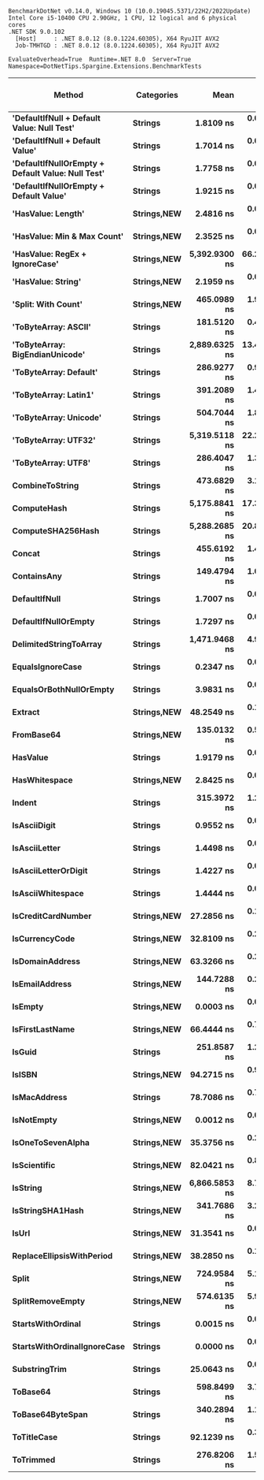 ```

BenchmarkDotNet v0.14.0, Windows 10 (10.0.19045.5371/22H2/2022Update)
Intel Core i5-10400 CPU 2.90GHz, 1 CPU, 12 logical and 6 physical cores
.NET SDK 9.0.102
  [Host]     : .NET 8.0.12 (8.0.1224.60305), X64 RyuJIT AVX2
  Job-TMHTGD : .NET 8.0.12 (8.0.1224.60305), X64 RyuJIT AVX2

EvaluateOverhead=True  Runtime=.NET 8.0  Server=True  
Namespace=DotNetTips.Spargine.Extensions.BenchmarkTests  

```
| Method                                            | Categories      | Mean          | Error      | StdDev     | StdErr     | Median        | Min           | Q1            | Q3            | Max           | Op/s                 | CI99.9% Margin | Iterations | Kurtosis | MValue | Skewness | Rank | LogicalGroup | Baseline | Exceptions | Code Size | Gen0   | Completed Work Items | Lock Contentions | Allocated |
|-------------------------------------------------- |---------------- |--------------:|-----------:|-----------:|-----------:|--------------:|--------------:|--------------:|--------------:|--------------:|---------------------:|---------------:|-----------:|---------:|-------:|---------:|-----:|------------- |--------- |-----------:|----------:|-------:|---------------------:|-----------------:|----------:|
| **&#39;DefaultIfNull + Default Value: Null Test&#39;**        | **Strings**         |     **1.8109 ns** |  **0.0178 ns** |  **0.0166 ns** |  **0.0043 ns** |     **1.8137 ns** |     **1.7546 ns** |     **1.8108 ns** |     **1.8179 ns** |     **1.8285 ns** |        **552,213,410.6** |      **7.4979 ns** |      **15.00** |    **8.823** |  **2.000** |  **-2.4697** |    **5** | *****            | **No**       |          **-** |      **79 B** |      **-** |                    **-** |                **-** |         **-** |
| **&#39;DefaultIfNull + Default Value&#39;**                   | **Strings**         |     **1.7014 ns** |  **0.0304 ns** |  **0.0284 ns** |  **0.0073 ns** |     **1.7217 ns** |     **1.6592 ns** |     **1.6755 ns** |     **1.7254 ns** |     **1.7323 ns** |        **587,760,046.7** |      **7.4963 ns** |      **15.00** |    **1.142** |  **2.000** |  **-0.2639** |    **5** | *****            | **No**       |          **-** |      **50 B** |      **-** |                    **-** |                **-** |         **-** |
| **&#39;DefaultIfNullOrEmpty + Default Value: Null Test&#39;** | **Strings**         |     **1.7758 ns** |  **0.0306 ns** |  **0.0271 ns** |  **0.0072 ns** |     **1.7853 ns** |     **1.7089 ns** |     **1.7758 ns** |     **1.7908 ns** |     **1.7955 ns** |        **563,115,260.7** |      **6.9964 ns** |      **14.00** |    **4.076** |  **2.000** |  **-1.6138** |    **5** | *****            | **No**       |          **-** |      **83 B** |      **-** |                    **-** |                **-** |         **-** |
| **&#39;DefaultIfNullOrEmpty + Default Value&#39;**            | **Strings**         |     **1.9215 ns** |  **0.0369 ns** |  **0.0345 ns** |  **0.0089 ns** |     **1.9419 ns** |     **1.8694 ns** |     **1.8812 ns** |     **1.9465 ns** |     **1.9503 ns** |        **520,431,205.0** |      **7.4955 ns** |      **15.00** |    **1.407** |  **2.000** |  **-0.6557** |    **6** | *****            | **No**       |          **-** |      **50 B** |      **-** |                    **-** |                **-** |         **-** |
| **&#39;HasValue: Length&#39;**                                | **Strings,**NEW**** |     **2.4816 ns** |  **0.0112 ns** |  **0.0105 ns** |  **0.0027 ns** |     **2.4824 ns** |     **2.4534 ns** |     **2.4778 ns** |     **2.4883 ns** |     **2.4948 ns** |        **402,965,466.1** |      **7.4986 ns** |      **15.00** |    **4.033** |  **2.000** |  **-1.0668** |    **9** | *****            | **No**       |          **-** |     **347 B** |      **-** |                    **-** |                **-** |         **-** |
| **&#39;HasValue: Min &amp; Max Count&#39;**                       | **Strings,**NEW**** |     **2.3525 ns** |  **0.0085 ns** |  **0.0079 ns** |  **0.0020 ns** |     **2.3510 ns** |     **2.3417 ns** |     **2.3457 ns** |     **2.3566 ns** |     **2.3675 ns** |        **425,073,193.5** |      **7.4990 ns** |      **15.00** |    **1.840** |  **2.000** |   **0.3774** |    **8** | *****            | **No**       |          **-** |     **375 B** |      **-** |                    **-** |                **-** |         **-** |
| **&#39;HasValue: RegEx + IgnoreCase&#39;**                    | **Strings,**NEW**** | **5,392.9300 ns** | **66.2028 ns** | **61.9262 ns** | **15.9893 ns** | **5,422.3480 ns** | **5,278.7201 ns** | **5,341.8434 ns** | **5,436.2495 ns** | **5,469.0018 ns** |            **185,428.0** |     **-0.4946 ns** |      **15.00** |    **1.701** |  **2.000** |  **-0.4815** |   **41** | *****            | **No**       |          **-** |   **1,119 B** | **0.0610** |                    **-** |                **-** |    **6608 B** |
| **&#39;HasValue: String&#39;**                                | **Strings,**NEW**** |     **2.1959 ns** |  **0.0191 ns** |  **0.0179 ns** |  **0.0046 ns** |     **2.2020 ns** |     **2.1415 ns** |     **2.1915 ns** |     **2.2054 ns** |     **2.2148 ns** |        **455,404,118.6** |      **7.4977 ns** |      **15.00** |    **5.880** |  **2.000** |  **-1.8035** |    **7** | *****            | **No**       |          **-** |     **204 B** |      **-** |                    **-** |                **-** |         **-** |
| **&#39;Split: With Count&#39;**                               | **Strings,**NEW**** |   **465.0989 ns** |  **1.9962 ns** |  **1.8673 ns** |  **0.4821 ns** |   **464.6770 ns** |   **461.1181 ns** |   **464.2891 ns** |   **466.2915 ns** |   **468.2173 ns** |          **2,150,080.2** |      **7.2589 ns** |      **15.00** |    **2.334** |  **2.000** |  **-0.3587** |   **34** | *****            | **No**       |          **-** |     **713 B** | **0.0229** |                    **-** |                **-** |    **2104 B** |
| **&#39;ToByteArray: ASCII&#39;**                              | **Strings**         |   **181.5120 ns** |  **0.4321 ns** |  **0.3608 ns** |  **0.1001 ns** |   **181.5269 ns** |   **180.8953 ns** |   **181.3474 ns** |   **181.7310 ns** |   **182.1098 ns** |          **5,509,278.8** |      **6.4500 ns** |      **13.00** |    **2.001** |  **2.000** |  **-0.2268** |   **27** | *****            | **No**       |          **-** |     **407 B** | **0.0107** |                    **-** |                **-** |    **1000 B** |
| **&#39;ToByteArray: BigEndianUnicode&#39;**                   | **Strings**         | **2,889.6325 ns** | **13.4961 ns** | **12.6243 ns** |  **3.2596 ns** | **2,891.3536 ns** | **2,867.0444 ns** | **2,879.3089 ns** | **2,899.4053 ns** | **2,912.4878 ns** |            **346,064.8** |      **5.8702 ns** |      **15.00** |    **1.865** |  **2.000** |  **-0.0954** |   **40** | *****            | **No**       |          **-** |     **407 B** | **0.0191** |                    **-** |                **-** |    **1968 B** |
| **&#39;ToByteArray: Default&#39;**                            | **Strings**         |   **286.9277 ns** |  **0.9170 ns** |  **0.8129 ns** |  **0.2173 ns** |   **286.8525 ns** |   **285.5111 ns** |   **286.5436 ns** |   **287.3318 ns** |   **288.5672 ns** |          **3,485,199.0** |      **6.8914 ns** |      **14.00** |    **2.490** |  **2.000** |   **0.0465** |   **30** | *****            | **No**       |          **-** |     **438 B** | **0.0105** |                    **-** |                **-** |    **1000 B** |
| **&#39;ToByteArray: Latin1&#39;**                             | **Strings**         |   **391.2089 ns** |  **1.4836 ns** |  **1.3877 ns** |  **0.3583 ns** |   **391.4106 ns** |   **388.1328 ns** |   **390.7361 ns** |   **391.9674 ns** |   **393.4486 ns** |          **2,556,179.3** |      **7.3208 ns** |      **15.00** |    **2.812** |  **2.000** |  **-0.5849** |   **33** | *****            | **No**       |          **-** |     **407 B** | **0.0124** |                    **-** |                **-** |    **1144 B** |
| **&#39;ToByteArray: Unicode&#39;**                            | **Strings**         |   **504.7044 ns** |  **1.8648 ns** |  **1.7443 ns** |  **0.4504 ns** |   **504.4769 ns** |   **500.9489 ns** |   **503.9232 ns** |   **505.8379 ns** |   **508.1663 ns** |          **1,981,357.9** |      **7.2748 ns** |      **15.00** |    **2.796** |  **2.000** |  **-0.0204** |   **35** | *****            | **No**       |          **-** |     **407 B** | **0.0210** |                    **-** |                **-** |    **1968 B** |
| **&#39;ToByteArray: UTF32&#39;**                              | **Strings**         | **5,319.5118 ns** | **22.2694 ns** | **20.8308 ns** |  **5.3785 ns** | **5,319.3604 ns** | **5,292.2897 ns** | **5,301.3268 ns** | **5,331.1333 ns** | **5,359.7534 ns** |            **187,987.2** |      **4.8108 ns** |      **15.00** |    **1.784** |  **2.000** |   **0.4525** |   **41** | *****            | **No**       |          **-** |     **407 B** | **0.0381** |                    **-** |                **-** |    **4128 B** |
| **&#39;ToByteArray: UTF8&#39;**                               | **Strings**         |   **286.4047 ns** |  **1.3868 ns** |  **1.2972 ns** |  **0.3349 ns** |   **286.0279 ns** |   **284.5945 ns** |   **285.5957 ns** |   **287.3026 ns** |   **289.0025 ns** |          **3,491,562.3** |      **7.3325 ns** |      **15.00** |    **2.019** |  **2.000** |   **0.4230** |   **30** | *****            | **No**       |          **-** |     **469 B** | **0.0105** |                    **-** |                **-** |    **1000 B** |
| **CombineToString**                                   | **Strings**         |   **473.6829 ns** |  **3.1647 ns** |  **2.8054 ns** |  **0.7498 ns** |   **473.0155 ns** |   **469.5507 ns** |   **471.5145 ns** |   **475.6122 ns** |   **478.4710 ns** |          **2,111,116.9** |      **6.6251 ns** |      **14.00** |    **1.742** |  **2.000** |   **0.3449** |   **34** | *****            | **No**       |          **-** |   **4,926 B** | **0.0257** |                    **-** |                **-** |    **2416 B** |
| **ComputeHash**                                       | **Strings**         | **5,175.8841 ns** | **17.3388 ns** | **16.2187 ns** |  **4.1877 ns** | **5,176.0178 ns** | **5,149.5903 ns** | **5,163.8363 ns** | **5,187.7556 ns** | **5,204.7272 ns** |            **193,203.7** |      **5.4062 ns** |      **15.00** |    **1.786** |  **2.000** |  **-0.0450** |   **41** | *****            | **No**       |          **-** |   **1,312 B** | **0.0229** |                    **-** |                **-** |    **2296 B** |
| **ComputeSHA256Hash**                                 | **Strings**         | **5,288.2685 ns** | **20.8377 ns** | **18.4721 ns** |  **4.9369 ns** | **5,290.5052 ns** | **5,252.4933 ns** | **5,281.6202 ns** | **5,302.6196 ns** | **5,310.7117 ns** |            **189,097.8** |      **4.5316 ns** |      **14.00** |    **1.994** |  **2.000** |  **-0.5529** |   **41** | *****            | **No**       |          **-** |     **718 B** | **0.0229** |                    **-** |                **-** |    **2264 B** |
| **Concat**                                            | **Strings**         |   **455.6192 ns** |  **1.4986 ns** |  **1.3285 ns** |  **0.3551 ns** |   **455.2540 ns** |   **454.1396 ns** |   **454.7870 ns** |   **456.3096 ns** |   **458.6300 ns** |          **2,194,815.3** |      **6.8225 ns** |      **14.00** |    **2.604** |  **2.000** |   **0.8865** |   **34** | *****            | **No**       |          **-** |   **5,614 B** | **0.0262** |                    **-** |                **-** |    **2408 B** |
| **ContainsAny**                                       | **Strings**         |   **149.4794 ns** |  **1.0788 ns** |  **0.9564 ns** |  **0.2556 ns** |   **149.4982 ns** |   **147.5735 ns** |   **148.9375 ns** |   **149.9025 ns** |   **151.3875 ns** |          **6,689,887.3** |      **6.8722 ns** |      **14.00** |    **2.626** |  **2.000** |  **-0.0328** |   **26** | *****            | **No**       |          **-** |     **431 B** | **0.0019** |                    **-** |                **-** |     **192 B** |
| **DefaultIfNull**                                     | **Strings**         |     **1.7007 ns** |  **0.0238 ns** |  **0.0223 ns** |  **0.0058 ns** |     **1.7058 ns** |     **1.6456 ns** |     **1.7040 ns** |     **1.7129 ns** |     **1.7159 ns** |        **587,999,825.3** |      **7.4971 ns** |      **15.00** |    **4.613** |  **2.000** |  **-1.8014** |    **5** | *****            | **No**       |          **-** |      **50 B** |      **-** |                    **-** |                **-** |         **-** |
| **DefaultIfNullOrEmpty**                              | **Strings**         |     **1.7297 ns** |  **0.0041 ns** |  **0.0039 ns** |  **0.0010 ns** |     **1.7300 ns** |     **1.7224 ns** |     **1.7279 ns** |     **1.7330 ns** |     **1.7343 ns** |        **578,144,302.3** |      **7.4995 ns** |      **15.00** |    **2.065** |  **2.000** |  **-0.6106** |    **5** | *****            | **No**       |          **-** |      **50 B** |      **-** |                    **-** |                **-** |         **-** |
| **DelimitedStringToArray**                            | **Strings**         | **1,471.9468 ns** |  **4.9418 ns** |  **4.6226 ns** |  **1.1935 ns** | **1,472.1922 ns** | **1,462.1859 ns** | **1,468.1623 ns** | **1,475.2521 ns** | **1,478.4731 ns** |            **679,372.4** |      **6.9032 ns** |      **15.00** |    **2.116** |  **2.000** |  **-0.3325** |   **39** | *****            | **No**       |          **-** |     **191 B** | **0.0343** |                    **-** |                **-** |    **3224 B** |
| **EqualsIgnoreCase**                                  | **Strings**         |     **0.2347 ns** |  **0.0174 ns** |  **0.0163 ns** |  **0.0042 ns** |     **0.2439 ns** |     **0.2062 ns** |     **0.2212 ns** |     **0.2456 ns** |     **0.2487 ns** |      **4,260,800,899.4** |      **7.4979 ns** |      **15.00** |    **1.753** |  **2.600** |  **-0.8054** |    **2** | *****            | **No**       |          **-** |      **39 B** |      **-** |                    **-** |                **-** |         **-** |
| **EqualsOrBothNullOrEmpty**                           | **Strings**         |     **3.9831 ns** |  **0.0342 ns** |  **0.0320 ns** |  **0.0083 ns** |     **3.9931 ns** |     **3.9033 ns** |     **3.9834 ns** |     **4.0031 ns** |     **4.0090 ns** |        **251,059,200.2** |      **7.4959 ns** |      **15.00** |    **4.235** |  **2.000** |  **-1.6282** |   **11** | *****            | **No**       |          **-** |     **444 B** |      **-** |                    **-** |                **-** |         **-** |
| **Extract**                                           | **Strings,**NEW**** |    **48.2549 ns** |  **0.1939 ns** |  **0.1719 ns** |  **0.0459 ns** |    **48.1908 ns** |    **48.0129 ns** |    **48.1261 ns** |    **48.4103 ns** |    **48.5554 ns** |         **20,723,289.8** |      **6.9770 ns** |      **14.00** |    **1.555** |  **2.000** |   **0.4126** |   **18** | *****            | **No**       |          **-** |     **552 B** | **0.0006** |                    **-** |                **-** |      **56 B** |
| **FromBase64**                                        | **Strings,**NEW**** |   **135.0132 ns** |  **0.5446 ns** |  **0.5095 ns** |  **0.1315 ns** |   **134.8747 ns** |   **134.2186 ns** |   **134.6267 ns** |   **135.4026 ns** |   **135.8087 ns** |          **7,406,684.5** |      **7.4342 ns** |      **15.00** |    **1.493** |  **2.000** |   **0.0605** |   **24** | *****            | **No**       |          **-** |   **1,045 B** | **0.0024** |                    **-** |                **-** |     **240 B** |
| **HasValue**                                          | **Strings**         |     **1.9179 ns** |  **0.0318 ns** |  **0.0282 ns** |  **0.0075 ns** |     **1.9325 ns** |     **1.8710 ns** |     **1.8928 ns** |     **1.9363 ns** |     **1.9393 ns** |        **521,401,922.5** |      **6.9962 ns** |      **14.00** |    **1.666** |  **2.000** |  **-0.8300** |    **6** | *****            | **No**       |          **-** |     **183 B** |      **-** |                    **-** |                **-** |         **-** |
| **HasWhitespace**                                     | **Strings,**NEW**** |     **2.8425 ns** |  **0.0264 ns** |  **0.0247 ns** |  **0.0064 ns** |     **2.8537 ns** |     **2.7850 ns** |     **2.8405 ns** |     **2.8570 ns** |     **2.8604 ns** |        **351,803,419.3** |      **7.4968 ns** |      **15.00** |    **3.833** |  **2.000** |  **-1.5222** |   **10** | *****            | **No**       |          **-** |     **385 B** |      **-** |                    **-** |                **-** |         **-** |
| **Indent**                                            | **Strings**         |   **315.3972 ns** |  **1.2630 ns** |  **1.1196 ns** |  **0.2992 ns** |   **315.1397 ns** |   **313.8103 ns** |   **314.6072 ns** |   **315.9441 ns** |   **317.9976 ns** |          **3,170,605.3** |      **6.8504 ns** |      **14.00** |    **2.725** |  **2.000** |   **0.7811** |   **31** | *****            | **No**       |          **-** |   **1,132 B** | **0.0215** |                    **-** |                **-** |    **1984 B** |
| **IsAsciiDigit**                                      | **Strings**         |     **0.9552 ns** |  **0.0177 ns** |  **0.0166 ns** |  **0.0043 ns** |     **0.9616 ns** |     **0.9171 ns** |     **0.9581 ns** |     **0.9646 ns** |     **0.9675 ns** |      **1,046,860,375.8** |      **7.4979 ns** |      **15.00** |    **3.217** |  **2.000** |  **-1.3727** |    **3** | *****            | **No**       |          **-** |      **84 B** |      **-** |                    **-** |                **-** |         **-** |
| **IsAsciiLetter**                                     | **Strings**         |     **1.4498 ns** |  **0.0146 ns** |  **0.0122 ns** |  **0.0034 ns** |     **1.4537 ns** |     **1.4104 ns** |     **1.4505 ns** |     **1.4544 ns** |     **1.4583 ns** |        **689,745,063.4** |      **6.4983 ns** |      **13.00** |    **8.525** |  **2.000** |  **-2.5638** |    **4** | *****            | **No**       |          **-** |     **106 B** |      **-** |                    **-** |                **-** |         **-** |
| **IsAsciiLetterOrDigit**                              | **Strings**         |     **1.4227 ns** |  **0.0265 ns** |  **0.0248 ns** |  **0.0064 ns** |     **1.4346 ns** |     **1.3829 ns** |     **1.4070 ns** |     **1.4388 ns** |     **1.4433 ns** |        **702,892,143.1** |      **7.4968 ns** |      **15.00** |    **1.792** |  **2.000** |  **-0.8669** |    **4** | *****            | **No**       |          **-** |     **104 B** |      **-** |                    **-** |                **-** |         **-** |
| **IsAsciiWhitespace**                                 | **Strings**         |     **1.4444 ns** |  **0.0273 ns** |  **0.0242 ns** |  **0.0065 ns** |     **1.4552 ns** |     **1.3993 ns** |     **1.4501 ns** |     **1.4586 ns** |     **1.4622 ns** |        **692,347,822.8** |      **6.9968 ns** |      **14.00** |    **2.473** |  **2.000** |  **-1.1899** |    **4** | *****            | **No**       |          **-** |      **86 B** |      **-** |                    **-** |                **-** |         **-** |
| **IsCreditCardNumber**                                | **Strings,**NEW**** |    **27.2856 ns** |  **0.1325 ns** |  **0.1240 ns** |  **0.0320 ns** |    **27.3102 ns** |    **26.8979 ns** |    **27.2873 ns** |    **27.3511 ns** |    **27.4116 ns** |         **36,649,389.9** |      **7.4840 ns** |      **15.00** |    **6.631** |  **2.000** |  **-2.0348** |   **13** | *****            | **No**       |          **-** |     **146 B** |      **-** |                    **-** |                **-** |         **-** |
| **IsCurrencyCode**                                    | **Strings,**NEW**** |    **32.8109 ns** |  **0.2011 ns** |  **0.1882 ns** |  **0.0486 ns** |    **32.8577 ns** |    **32.2027 ns** |    **32.7983 ns** |    **32.9050 ns** |    **32.9897 ns** |         **30,477,666.5** |      **7.4757 ns** |      **15.00** |    **7.408** |  **2.000** |  **-2.1462** |   **15** | *****            | **No**       |          **-** |     **146 B** |      **-** |                    **-** |                **-** |         **-** |
| **IsDomainAddress**                                   | **Strings,**NEW**** |    **63.3266 ns** |  **0.2648 ns** |  **0.2477 ns** |  **0.0639 ns** |    **63.3931 ns** |    **62.4934 ns** |    **63.3015 ns** |    **63.4553 ns** |    **63.5219 ns** |         **15,791,146.3** |      **7.4680 ns** |      **15.00** |    **8.606** |  **2.000** |  **-2.4554** |   **19** | *****            | **No**       |          **-** |     **146 B** |      **-** |                    **-** |                **-** |         **-** |
| **IsEmailAddress**                                    | **Strings,**NEW**** |   **144.7288 ns** |  **0.2372 ns** |  **0.2219 ns** |  **0.0573 ns** |   **144.7497 ns** |   **144.1155 ns** |   **144.6401 ns** |   **144.8547 ns** |   **145.1208 ns** |          **6,909,474.6** |      **7.4714 ns** |      **15.00** |    **4.647** |  **2.000** |  **-0.9801** |   **25** | *****            | **No**       |          **-** |     **146 B** |      **-** |                    **-** |                **-** |         **-** |
| **IsEmpty**                                           | **Strings,**NEW**** |     **0.0003 ns** |  **0.0007 ns** |  **0.0007 ns** |  **0.0002 ns** |     **0.0000 ns** |     **0.0000 ns** |     **0.0000 ns** |     **0.0000 ns** |     **0.0025 ns** |  **3,872,968,633,674.8** |      **7.4999 ns** |      **15.00** |    **8.259** |  **2.000** |   **2.4871** |    **1** | *****            | **No**       |          **-** |       **9 B** |      **-** |                    **-** |                **-** |         **-** |
| **IsFirstLastName**                                   | **Strings,**NEW**** |    **66.4444 ns** |  **0.7031 ns** |  **0.6576 ns** |  **0.1698 ns** |    **66.7122 ns** |    **65.0384 ns** |    **66.4731 ns** |    **66.8585 ns** |    **66.9524 ns** |         **15,050,176.3** |      **7.4151 ns** |      **15.00** |    **2.728** |  **2.000** |  **-1.2316** |   **20** | *****            | **No**       |          **-** |     **146 B** |      **-** |                    **-** |                **-** |         **-** |
| **IsGuid**                                            | **Strings**         |   **251.8587 ns** |  **1.2382 ns** |  **1.0977 ns** |  **0.2934 ns** |   **251.9339 ns** |   **249.7944 ns** |   **250.9899 ns** |   **252.5723 ns** |   **253.9051 ns** |          **3,970,480.6** |      **6.8533 ns** |      **14.00** |    **2.112** |  **2.000** |   **0.0004** |   **28** | *****            | **No**       |          **-** |     **418 B** | **0.0010** |                    **-** |                **-** |      **96 B** |
| **IsISBN**                                            | **Strings,**NEW**** |    **94.2715 ns** |  **0.9205 ns** |  **0.8610 ns** |  **0.2223 ns** |    **94.7367 ns** |    **92.6535 ns** |    **93.8212 ns** |    **94.8163 ns** |    **95.0116 ns** |         **10,607,661.3** |      **7.3888 ns** |      **15.00** |    **1.956** |  **2.000** |  **-0.9336** |   **23** | *****            | **No**       |          **-** |     **146 B** |      **-** |                    **-** |                **-** |         **-** |
| **IsMacAddress**                                      | **Strings**         |    **78.7086 ns** |  **0.7304 ns** |  **0.6099 ns** |  **0.1692 ns** |    **78.9546 ns** |    **77.6036 ns** |    **78.2701 ns** |    **79.0919 ns** |    **79.4983 ns** |         **12,705,097.6** |      **6.4154 ns** |      **13.00** |    **1.836** |  **2.000** |  **-0.6911** |   **21** | *****            | **No**       |          **-** |     **140 B** |      **-** |                    **-** |                **-** |         **-** |
| **IsNotEmpty**                                        | **Strings,**NEW**** |     **0.0012 ns** |  **0.0024 ns** |  **0.0023 ns** |  **0.0006 ns** |     **0.0000 ns** |     **0.0000 ns** |     **0.0000 ns** |     **0.0011 ns** |     **0.0074 ns** |    **828,359,616,116.5** |      **7.4997 ns** |      **15.00** |    **4.279** |  **2.200** |   **1.6025** |    **1** | *****            | **No**       |          **-** |       **9 B** |      **-** |                    **-** |                **-** |         **-** |
| **IsOneToSevenAlpha**                                 | **Strings,**NEW**** |    **35.3756 ns** |  **0.2118 ns** |  **0.1981 ns** |  **0.0511 ns** |    **35.4588 ns** |    **34.8619 ns** |    **35.3690 ns** |    **35.4797 ns** |    **35.5532 ns** |         **28,268,043.0** |      **7.4744 ns** |      **15.00** |    **4.249** |  **2.000** |  **-1.6084** |   **16** | *****            | **No**       |          **-** |     **146 B** |      **-** |                    **-** |                **-** |         **-** |
| **IsScientific**                                      | **Strings,**NEW**** |    **82.0421 ns** |  **0.8624 ns** |  **0.8067 ns** |  **0.2083 ns** |    **82.3740 ns** |    **80.6541 ns** |    **81.6350 ns** |    **82.4896 ns** |    **83.3990 ns** |         **12,188,860.5** |      **7.3959 ns** |      **15.00** |    **2.030** |  **2.000** |  **-0.5165** |   **22** | *****            | **No**       |          **-** |     **140 B** |      **-** |                    **-** |                **-** |         **-** |
| **IsString**                                          | **Strings,**NEW**** | **6,866.5853 ns** |  **8.7071 ns** |  **7.7187 ns** |  **2.0629 ns** | **6,867.6048 ns** | **6,851.9871 ns** | **6,865.2748 ns** | **6,870.6118 ns** | **6,878.0346 ns** |            **145,632.8** |      **5.9686 ns** |      **14.00** |    **2.110** |  **2.000** |  **-0.4880** |   **42** | *****            | **No**       |          **-** |     **143 B** |      **-** |                    **-** |                **-** |         **-** |
| **IsStringSHA1Hash**                                  | **Strings,**NEW**** |   **341.7686 ns** |  **3.2392 ns** |  **3.0300 ns** |  **0.7823 ns** |   **343.3781 ns** |   **335.8561 ns** |   **340.4822 ns** |   **343.6224 ns** |   **344.2575 ns** |          **2,925,956.6** |      **7.1088 ns** |      **15.00** |    **2.035** |  **2.000** |  **-0.9785** |   **32** | *****            | **No**       |          **-** |     **146 B** |      **-** |                    **-** |                **-** |         **-** |
| **IsUrl**                                             | **Strings,**NEW**** |    **31.3541 ns** |  **0.0686 ns** |  **0.0608 ns** |  **0.0162 ns** |    **31.3549 ns** |    **31.2306 ns** |    **31.3237 ns** |    **31.3803 ns** |    **31.4786 ns** |         **31,893,742.2** |      **6.9919 ns** |      **14.00** |    **2.832** |  **2.000** |  **-0.0129** |   **14** | *****            | **No**       |          **-** |     **146 B** |      **-** |                    **-** |                **-** |         **-** |
| **ReplaceEllipsisWithPeriod**                         | **Strings,**NEW**** |    **38.2850 ns** |  **0.1023 ns** |  **0.0907 ns** |  **0.0242 ns** |    **38.3077 ns** |    **38.1229 ns** |    **38.2129 ns** |    **38.3526 ns** |    **38.4160 ns** |         **26,119,866.2** |      **6.9879 ns** |      **14.00** |    **1.656** |  **2.000** |  **-0.1323** |   **17** | *****            | **No**       |          **-** |     **494 B** | **0.0024** |                    **-** |                **-** |     **224 B** |
| **Split**                                             | **Strings,**NEW**** |   **724.9584 ns** |  **5.1715 ns** |  **4.8374 ns** |  **1.2490 ns** |   **724.6416 ns** |   **716.2817 ns** |   **721.8947 ns** |   **728.0807 ns** |   **734.6894 ns** |          **1,379,389.4** |      **6.8755 ns** |      **15.00** |    **2.194** |  **2.000** |   **0.1617** |   **38** | *****            | **No**       |          **-** |     **476 B** | **0.0257** |                    **-** |                **-** |    **2448 B** |
| **SplitRemoveEmpty**                                  | **Strings,**NEW**** |   **574.6135 ns** |  **5.9855 ns** |  **5.5988 ns** |  **1.4456 ns** |   **576.4787 ns** |   **566.0271 ns** |   **569.8414 ns** |   **578.3925 ns** |   **583.7856 ns** |          **1,740,300.1** |      **6.7772 ns** |      **15.00** |    **1.529** |  **2.000** |   **0.0918** |   **36** | *****            | **No**       |          **-** |     **336 B** | **0.0267** |                    **-** |                **-** |    **2456 B** |
| **StartsWithOrdinal**                                 | **Strings**         |     **0.0015 ns** |  **0.0020 ns** |  **0.0018 ns** |  **0.0005 ns** |     **0.0010 ns** |     **0.0000 ns** |     **0.0000 ns** |     **0.0027 ns** |     **0.0056 ns** |    **664,712,935,097.5** |      **7.4998 ns** |      **15.00** |    **2.268** |  **2.400** |   **0.8274** |    **1** | *****            | **No**       |          **-** |      **10 B** |      **-** |                    **-** |                **-** |         **-** |
| **StartsWithOrdinalIgnoreCase**                       | **Strings**         |     **0.0000 ns** |  **0.0001 ns** |  **0.0001 ns** |  **0.0000 ns** |     **0.0000 ns** |     **0.0000 ns** |     **0.0000 ns** |     **0.0000 ns** |     **0.0005 ns** | **22,956,281,870,011.4** |      **7.5000 ns** |      **15.00** |   **10.169** |  **2.000** |   **2.8768** |    **1** | *****            | **No**       |          **-** |      **10 B** |      **-** |                    **-** |                **-** |         **-** |
| **SubstringTrim**                                     | **Strings**         |    **25.0643 ns** |  **0.0789 ns** |  **0.0700 ns** |  **0.0187 ns** |    **25.0437 ns** |    **24.9735 ns** |    **25.0179 ns** |    **25.1162 ns** |    **25.1822 ns** |         **39,897,314.5** |      **6.9906 ns** |      **14.00** |    **1.594** |  **2.000** |   **0.3050** |   **12** | *****            | **No**       |          **-** |     **582 B** | **0.0011** |                    **-** |                **-** |     **104 B** |
| **ToBase64**                                          | **Strings**         |   **598.8499 ns** |  **3.7896 ns** |  **3.5448 ns** |  **0.9153 ns** |   **598.8350 ns** |   **592.4134 ns** |   **596.3148 ns** |   **601.3654 ns** |   **605.8055 ns** |          **1,669,867.6** |      **7.0424 ns** |      **15.00** |    **2.121** |  **2.000** |   **0.0296** |   **37** | *****            | **No**       |          **-** |     **473 B** | **0.0391** |                    **-** |                **-** |    **3640 B** |
| **ToBase64ByteSpan**                                  | **Strings**         |   **340.2894 ns** |  **1.1895 ns** |  **1.1126 ns** |  **0.2873 ns** |   **340.2658 ns** |   **338.8632 ns** |   **339.4207 ns** |   **340.8307 ns** |   **342.4768 ns** |          **2,938,675.1** |      **7.3564 ns** |      **15.00** |    **1.884** |  **2.000** |   **0.4452** |   **32** | *****            | **No**       |          **-** |   **1,638 B** | **0.0081** |                    **-** |                **-** |     **752 B** |
| **ToTitleCase**                                       | **Strings**         |    **92.1239 ns** |  **0.3012 ns** |  **0.2515 ns** |  **0.0698 ns** |    **92.1373 ns** |    **91.6205 ns** |    **92.0040 ns** |    **92.2057 ns** |    **92.6702 ns** |         **10,854,944.5** |      **6.4651 ns** |      **13.00** |    **3.098** |  **2.000** |   **0.1826** |   **23** | *****            | **No**       |          **-** |   **2,442 B** | **0.0019** |                    **-** |                **-** |     **176 B** |
| **ToTrimmed**                                         | **Strings**         |   **276.8206 ns** |  **1.5140 ns** |  **1.4162 ns** |  **0.3657 ns** |   **276.2629 ns** |   **275.4619 ns** |   **275.6643 ns** |   **277.6028 ns** |   **280.0048 ns** |          **3,612,447.9** |      **7.3172 ns** |      **15.00** |    **2.559** |  **2.000** |   **0.8976** |   **29** | *****            | **No**       |          **-** |     **613 B** | **0.0215** |                    **-** |                **-** |    **1992 B** |
